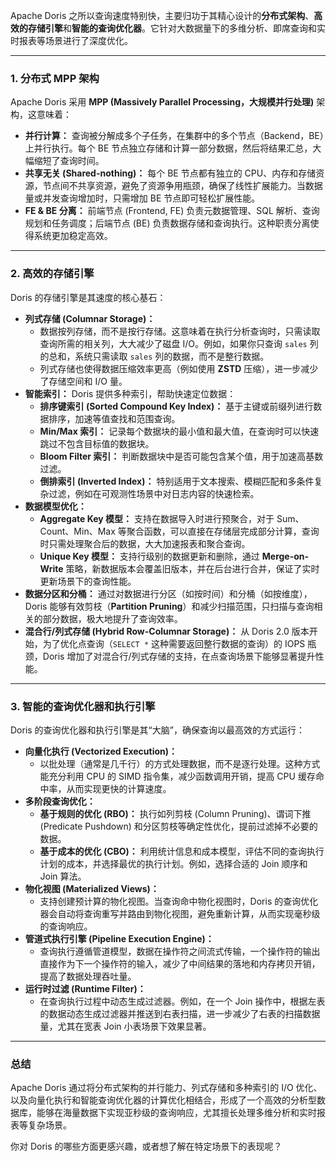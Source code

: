 Apache Doris 之所以查询速度特别快，主要归功于其精心设计的**分布式架构**、**高效的存储引擎**和**智能的查询优化器**。它针对大数据量下的多维分析、即席查询和实时报表等场景进行了深度优化。

---

### 1. 分布式 MPP 架构

Apache Doris 采用 **MPP (Massively Parallel Processing，大规模并行处理)** 架构，这意味着：

* **并行计算：** 查询被分解成多个子任务，在集群中的多个节点（Backend，BE）上并行执行。每个 BE 节点独立存储和计算一部分数据，然后将结果汇总，大幅缩短了查询时间。
* **共享无关 (Shared-nothing)：** 每个 BE 节点都有独立的 CPU、内存和存储资源，节点间不共享资源，避免了资源争用瓶颈，确保了线性扩展能力。当数据量或并发查询增加时，只需增加 BE 节点即可轻松扩展性能。
* **FE & BE 分离：** 前端节点 (Frontend, FE) 负责元数据管理、SQL 解析、查询规划和任务调度；后端节点 (BE) 负责数据存储和查询执行。这种职责分离使得系统更加稳定高效。

---

### 2. 高效的存储引擎

Doris 的存储引擎是其速度的核心基石：

* **列式存储 (Columnar Storage)：**
    * 数据按列存储，而不是按行存储。这意味着在执行分析查询时，只需读取查询所需的相关列，大大减少了磁盘 I/O。例如，如果你只查询 `sales` 列的总和，系统只需读取 `sales` 列的数据，而不是整行数据。
    * 列式存储也使得数据压缩效率更高（例如使用 **ZSTD** 压缩），进一步减少了存储空间和 I/O 量。
* **智能索引：** Doris 提供多种索引，帮助快速定位数据：
    * **排序键索引 (Sorted Compound Key Index)：** 基于主键或前缀列进行数据排序，加速等值查找和范围查询。
    * **Min/Max 索引：** 记录每个数据块的最小值和最大值，在查询时可以快速跳过不包含目标值的数据块。
    * **Bloom Filter 索引：** 判断数据块中是否可能包含某个值，用于加速高基数过滤。
    * **倒排索引 (Inverted Index)：** 特别适用于文本搜索、模糊匹配和多条件复杂过滤，例如在可观测性场景中对日志内容的快速检索。
* **数据模型优化：**
    * **Aggregate Key 模型：** 支持在数据导入时进行预聚合，对于 Sum、Count、Min、Max 等聚合函数，可以直接在存储层完成部分计算，查询时只需处理聚合后的数据，大大加速报表和聚合查询。
    * **Unique Key 模型：** 支持行级别的数据更新和删除，通过 **Merge-on-Write** 策略，新数据版本会覆盖旧版本，并在后台进行合并，保证了实时更新场景下的查询性能。
* **数据分区和分桶：** 通过对数据进行分区（如按时间）和分桶（如按维度），Doris 能够有效剪枝（**Partition Pruning**）和减少扫描范围，只扫描与查询相关的部分数据，极大地提升了查询效率。
* **混合行/列式存储 (Hybrid Row-Columnar Storage)：** 从 Doris 2.0 版本开始，为了优化点查询（`SELECT *` 这种需要返回整行数据的查询）的 IOPS 瓶颈，Doris 增加了对混合行/列式存储的支持，在点查询场景下能够显著提升性能。

---

### 3. 智能的查询优化器和执行引擎

Doris 的查询优化器和执行引擎是其“大脑”，确保查询以最高效的方式运行：

* **向量化执行 (Vectorized Execution)：**
    * 以批处理（通常是几千行）的方式处理数据，而不是逐行处理。这种方式能充分利用 CPU 的 SIMD 指令集，减少函数调用开销，提高 CPU 缓存命中率，从而实现更快的计算速度。
* **多阶段查询优化：**
    * **基于规则的优化 (RBO)：** 执行如列剪枝 (Column Pruning)、谓词下推 (Predicate Pushdown) 和分区剪枝等确定性优化，提前过滤掉不必要的数据。
    * **基于成本的优化 (CBO)：** 利用统计信息和成本模型，评估不同的查询执行计划的成本，并选择最优的执行计划。例如，选择合适的 Join 顺序和 Join 算法。
* **物化视图 (Materialized Views)：**
    * 支持创建预计算的物化视图。当查询命中物化视图时，Doris 的查询优化器会自动将查询重写并路由到物化视图，避免重新计算，从而实现毫秒级的查询响应。
* **管道式执行引擎 (Pipeline Execution Engine)：**
    * 查询执行遵循管道模型，数据在操作符之间流式传输，一个操作符的输出直接作为下一个操作符的输入，减少了中间结果的落地和内存拷贝开销，提高了数据处理吞吐量。
* **运行时过滤 (Runtime Filter)：**
    * 在查询执行过程中动态生成过滤器。例如，在一个 Join 操作中，根据左表的数据动态生成过滤器并推送到右表扫描，进一步减少了右表的扫描数据量，尤其在宽表 Join 小表场景下效果显著。

---

### 总结

Apache Doris 通过将分布式架构的并行能力、列式存储和多种索引的 I/O 优化、以及向量化执行和智能查询优化器的计算优化相结合，形成了一个高效的分析型数据库，能够在海量数据下实现亚秒级的查询响应，尤其擅长处理多维分析和实时报表等复杂场景。

你对 Doris 的哪些方面更感兴趣，或者想了解在特定场景下的表现呢？
